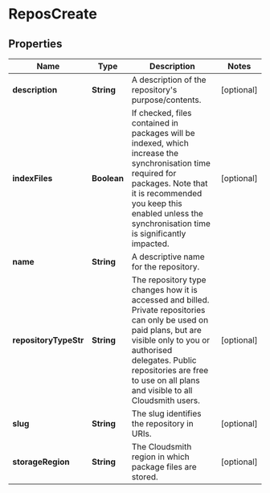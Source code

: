 
# ReposCreate

## Properties
Name | Type | Description | Notes
------------ | ------------- | ------------- | -------------
**description** | **String** | A description of the repository&#39;s purpose/contents. |  [optional]
**indexFiles** | **Boolean** | If checked, files contained in packages will be indexed, which increase the synchronisation time required for packages. Note that it is recommended you keep this enabled unless the synchronisation time is significantly impacted. |  [optional]
**name** | **String** | A descriptive name for the repository. | 
**repositoryTypeStr** | **String** | The repository type changes how it is accessed and billed. Private repositories can only be used on paid plans, but are visible only to you or authorised delegates. Public repositories are free to use on all plans and visible to all Cloudsmith users. |  [optional]
**slug** | **String** | The slug identifies the repository in URIs. |  [optional]
**storageRegion** | **String** | The Cloudsmith region in which package files are stored. |  [optional]



